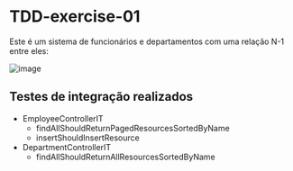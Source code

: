 # TDD-exercise-01

Este é um sistema de funcionários e departamentos com uma relação N-1 entre eles:

![image](https://github.com/DaveScott99/TDD-exercise-01/assets/101915085/5a75d742-6b8b-4943-ba3c-9a8238e29dff)

## Testes de integração realizados 
 - EmployeeControllerIT
   - findAllShouldReturnPagedResourcesSortedByName
   - insertShouldInsertResource
 - DepartmentControllerIT
   - findAllShouldReturnAllResourcesSortedByName
